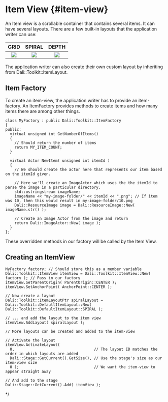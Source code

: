 <!--
/**-->

# Item View {#item-view}

An Item view is a scrollable container that contains several items.
It can have several layouts.
There are a few built-in layouts that the application writer can use:

|GRID                    |SPIRAL                    |DEPTH                    |
|:----------------------:|:------------------------:|:-----------------------:|
|![ ](item-view/grid.png)|![ ](item-view/spiral.png)|![ ](item-view/depth.png)|

The application writer can also create their own custom layout by inheriting from Dali::Toolkit::ItemLayout.

## Item Factory

To create an item-view, the application writer has to provide an item-factory.
An ItemFactory provides methods to create items and how many items there are among other things.

~~~{.cpp}
class MyFactory : public Dali::Toolkit::ItemFactory
{
public:
  virtual unsigned int GetNumberOfItems()
  {
    // Should return the number of items
    return MY_ITEM_COUNT;
  }

  virtual Actor NewItem( unsigned int itemId )
  {
    // We should create the actor here that represents our item based on the itemId given.

    // Here we'll create an ImageActor which uses the the itemId to parse the image in a particular directory.
    std::ostringstream imageName;
    imageName << "my-image-folder/" << itemId << ".png"; // If item was 10, then this would result in my-image-folder/10.png
    Dali::ResourceImage image = Dali::ResourceImage::New( imageName.str() );

    // Create an Image Actor from the image and return
    return Dali::ImageActor::New( image );
  }
};
~~~
These overridden methods in our factory will be called by the Item View.

## Creating an ItemView

~~~{.cpp}
MyFactory factory; // Should store this as a member variable
Dali::Toolkit::ItemView itemView = Dali::Toolkit::ItemView::New( factory ); // Pass in our factory
itemView.SetParentOrigin( ParentOrigin::CENTER );
itemView.SetAnchorPoint( AnchorPoint::CENTER );

// Now create a layout
Dali::Toolkit::ItemLayoutPtr spiralLayout = Dali::Toolkit::DefaultItemLayout::New( Dali::Toolkit::DefaultItemLayout::SPIRAL );

// ... and add the layout to the item view
itemView.AddLayout( spiralLayout );

// More layouts can be created and added to the item-view

// Activate the layout
itemView.ActivateLayout(
  0,                                   // The layout ID matches the order in which layouts are added
  Dali::Stage::GetCurrent().GetSize(), // Use the stage's size as our item-view size
  0 );                                 // We want the item-view to appear straight away

// And add to the stage
Dali::Stage::GetCurrent().Add( itemView );
~~~

*/